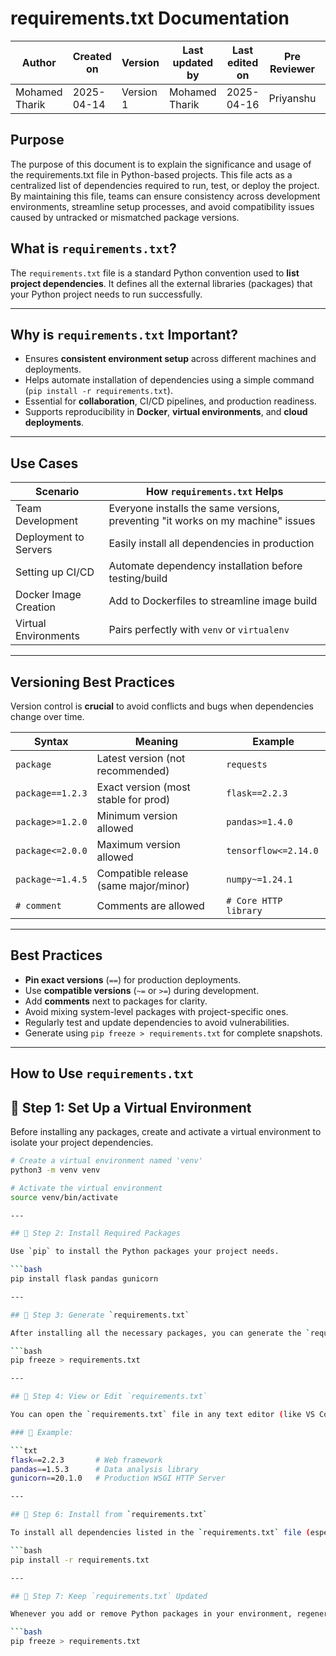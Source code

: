 # **requirements.txt Documentation**

| Author         | Created on     | Version         | Last updated by | Last edited on | Pre Reviewer | L0 Reviewer | L1 Reviewer | L2 Reviewer |
|----------------|----------------|-----------------|-----------------|----------------|---------------|-------------|-------------|-------------|
| Mohamed Tharik | 2025-04-14     |     Version 1   | Mohamed Tharik  | 2025-04-16     |Priyanshu      | Khushi      | Mukul Joshi|Piyush Upadhyay |

## **Purpose**

The purpose of this document is to explain the significance and usage of the requirements.txt file in Python-based projects. This file acts as a centralized list of dependencies required to run, test, or deploy the project. By maintaining this file, teams can ensure consistency across development environments, streamline setup processes, and avoid compatibility issues caused by untracked or mismatched package versions. 

## What is `requirements.txt`?

The `requirements.txt` file is a standard Python convention used to **list project dependencies**. It defines all the external libraries (packages) that your Python project needs to run successfully.

---

## Why is `requirements.txt` Important?

-  Ensures **consistent environment setup** across different machines and deployments.
-  Helps automate installation of dependencies using a simple command (`pip install -r requirements.txt`).
-  Essential for **collaboration**, CI/CD pipelines, and production readiness.
-  Supports reproducibility in **Docker**, **virtual environments**, and **cloud deployments**.

---

## Use Cases

| Scenario                         | How `requirements.txt` Helps                                      |
|----------------------------------|--------------------------------------------------------------------|
|  Team Development              | Everyone installs the same versions, preventing "it works on my machine" issues |
|  Deployment to Servers         | Easily install all dependencies in production                     |
|  Setting up CI/CD              | Automate dependency installation before testing/build             |
|  Docker Image Creation         | Add to Dockerfiles to streamline image build                      |
|  Virtual Environments          | Pairs perfectly with `venv` or `virtualenv`                       |

---

## Versioning Best Practices

Version control is **crucial** to avoid conflicts and bugs when dependencies change over time.

| Syntax               | Meaning                                      | Example                      |
|----------------------|----------------------------------------------|------------------------------|
| `package`            | Latest version (not recommended)             | `requests`                  |
| `package==1.2.3`     | Exact version (most stable for prod)         | `flask==2.2.3`              |
| `package>=1.2.0`     | Minimum version allowed                      | `pandas>=1.4.0`             |
| `package<=2.0.0`     | Maximum version allowed                      | `tensorflow<=2.14.0`        |
| `package~=1.4.5`     | Compatible release (same major/minor)        | `numpy~=1.24.1`             |
| `# comment`          | Comments are allowed                         | `# Core HTTP library`       |

---

## Best Practices

-  **Pin exact versions** (`==`) for production deployments.
-  Use **compatible versions** (`~=` or `>=`) during development.
-  Add **comments** next to packages for clarity.
-  Avoid mixing system-level packages with project-specific ones.
-  Regularly test and update dependencies to avoid vulnerabilities.
-  Generate using `pip freeze > requirements.txt` for complete snapshots.

---

## How to Use `requirements.txt`

## 🔹 Step 1: Set Up a Virtual Environment

Before installing any packages, create and activate a virtual environment to isolate your project dependencies.

```bash
# Create a virtual environment named 'venv'
python3 -m venv venv

# Activate the virtual environment
source venv/bin/activate

---

## 🔹 Step 2: Install Required Packages

Use `pip` to install the Python packages your project needs.

```bash
pip install flask pandas gunicorn

---

## 🔹 Step 3: Generate `requirements.txt`

After installing all the necessary packages, you can generate the `requirements.txt` file using the following command:

```bash
pip freeze > requirements.txt

---

## 🔹 Step 4: View or Edit `requirements.txt`

You can open the `requirements.txt` file in any text editor (like VS Code, nano, or Notepad++) to view or manually edit the list of dependencies.

### 📄 Example:

```txt
flask==2.2.3       # Web framework
pandas==1.5.3      # Data analysis library
gunicorn==20.1.0   # Production WSGI HTTP Server

---

## 🔹 Step 6: Install from `requirements.txt`

To install all dependencies listed in the `requirements.txt` file (especially useful on a new machine or in a clean virtual environment), run:

```bash
pip install -r requirements.txt

---

## 🔹 Step 7: Keep `requirements.txt` Updated

Whenever you add or remove Python packages in your environment, regenerate the `requirements.txt` file to keep it up to date:

```bash
pip freeze > requirements.txt






